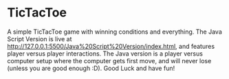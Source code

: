 # TicTacToe

A simple TicTacToe game with winning conditions and everything. The Java Script Version is live at http://127.0.0.1:5500/Java%20Script%20Version/index.html, and features player versus player interactions. The Java version is a player versus computer setup where the computer gets first move, and will never lose (unless you are good enough :D). Good Luck and have fun!
